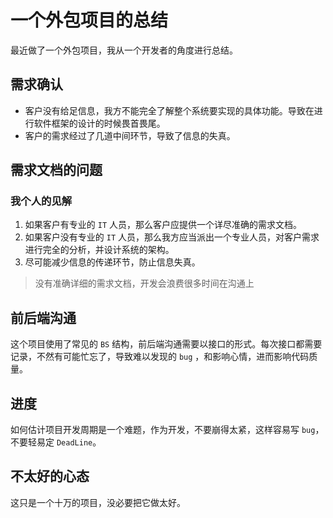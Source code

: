 # 一个外包项目的总结

最近做了一个外包项目，我从一个开发者的角度进行总结。

## 需求确认

- 客户没有给足信息，我方不能完全了解整个系统要实现的具体功能。导致在进行软件框架的设计的时候畏首畏尾。
- 客户的需求经过了几道中间环节，导致了信息的失真。

## 需求文档的问题

### 我个人的见解

1. 如果客户有专业的 `IT` 人员，那么客户应提供一个详尽准确的需求文档。
2. 如果客户没有专业的 `IT` 人员，那么我方应当派出一个专业人员，对客户需求进行完全的分析，并设计系统的架构。
3. 尽可能减少信息的传递环节，防止信息失真。

> 没有准确详细的需求文档，开发会浪费很多时间在沟通上

## 前后端沟通

这个项目使用了常见的 `BS` 结构，前后端沟通需要以接口的形式。每次接口都需要记录，不然有可能忙忘了，导致难以发现的 `bug` ，和影响心情，进而影响代码质量。

## 进度

如何估计项目开发周期是一个难题，作为开发，不要崩得太紧，这样容易写 `bug`，不要轻易定 `DeadLine`。

## 不太好的心态

这只是一个十万的项目，没必要把它做太好。

 
 <comment-comment/> 
 
